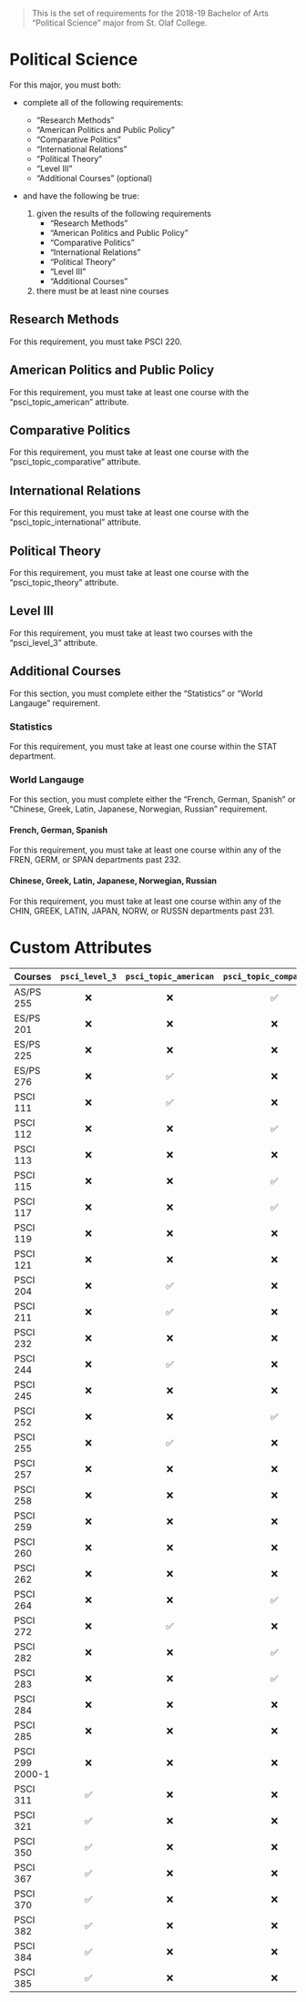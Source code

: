 > This is the set of requirements for the 2018-19 Bachelor of Arts “Political Science” major from St. Olaf College.

# Political Science
For this major, you must both:

- complete all of the following requirements:
    - “Research Methods”
    - “American Politics and Public Policy”
    - “Comparative Politics”
    - “International Relations”
    - “Political Theory”
    - “Level III”
    - “Additional Courses” (optional)

- and have the following be true:
    1. given the results of the following requirements
        - “Research Methods”
        - “American Politics and Public Policy”
        - “Comparative Politics”
        - “International Relations”
        - “Political Theory”
        - “Level III”
        - “Additional Courses”
    2. there must be at least nine courses

## Research Methods
For this requirement, you must take PSCI 220.


## American Politics and Public Policy
For this requirement, you must take at least one course with the “psci_topic_american” attribute.


## Comparative Politics
For this requirement, you must take at least one course with the “psci_topic_comparative” attribute.


## International Relations
For this requirement, you must take at least one course with the “psci_topic_international” attribute.


## Political Theory
For this requirement, you must take at least one course with the “psci_topic_theory” attribute.


## Level III
For this requirement, you must take at least two courses with the “psci_level_3” attribute.


## Additional Courses
For this section, you must complete either the “Statistics” or “World Langauge” requirement.

### Statistics
For this requirement, you must take at least one course within the STAT department.

### World Langauge
For this section, you must complete either the “French, German, Spanish” or “Chinese, Greek, Latin, Japanese, Norwegian, Russian” requirement.

#### French, German, Spanish
For this requirement, you must take at least one course within any of the FREN, GERM, or SPAN departments past 232.

#### Chinese, Greek, Latin, Japanese, Norwegian, Russian
For this requirement, you must take at least one course within any of the CHIN, GREEK, LATIN, JAPAN, NORW, or RUSSN departments past 231.

# Custom Attributes

Courses | `psci_level_3` | `psci_topic_american` | `psci_topic_comparative` | `psci_topic_international` | `psci_topic_theory`
--- | :---: | :---: | :---: | :---: | :---:
AS/PS 255 | ❌ | ❌ | ✅ | ❌ | ❌
ES/PS 201 | ❌ | ❌ | ❌ | ✅ | ❌
ES/PS 225 | ❌ | ❌ | ❌ | ❌ | ✅
ES/PS 276 | ❌ | ✅ | ❌ | ❌ | ❌
PSCI 111 | ❌ | ✅ | ❌ | ❌ | ❌
PSCI 112 | ❌ | ❌ | ✅ | ❌ | ❌
PSCI 113 | ❌ | ❌ | ❌ | ❌ | ✅
PSCI 115 | ❌ | ❌ | ✅ | ✅ | ❌
PSCI 117 | ❌ | ❌ | ✅ | ❌ | ❌
PSCI 119 | ❌ | ❌ | ❌ | ✅ | ✅
PSCI 121 | ❌ | ❌ | ❌ | ✅ | ❌
PSCI 204 | ❌ | ✅ | ❌ | ❌ | ❌
PSCI 211 | ❌ | ✅ | ❌ | ❌ | ❌
PSCI 232 | ❌ | ❌ | ❌ | ❌ | ✅
PSCI 244 | ❌ | ✅ | ❌ | ❌ | ❌
PSCI 245 | ❌ | ❌ | ❌ | ✅ | ❌
PSCI 252 | ❌ | ❌ | ✅ | ❌ | ❌
PSCI 255 | ❌ | ✅ | ❌ | ❌ | ❌
PSCI 257 | ❌ | ❌ | ❌ | ✅ | ❌
PSCI 258 | ❌ | ❌ | ❌ | ✅ | ❌
PSCI 259 | ❌ | ❌ | ❌ | ❌ | ✅
PSCI 260 | ❌ | ❌ | ❌ | ❌ | ✅
PSCI 262 | ❌ | ❌ | ❌ | ❌ | ✅
PSCI 264 | ❌ | ❌ | ✅ | ❌ | ❌
PSCI 272 | ❌ | ✅ | ❌ | ❌ | ❌
PSCI 282 | ❌ | ❌ | ✅ | ❌ | ❌
PSCI 283 | ❌ | ❌ | ✅ | ❌ | ❌
PSCI 284 | ❌ | ❌ | ❌ | ❌ | ✅
PSCI 285 | ❌ | ❌ | ❌ | ✅ | ❌
PSCI 299 2000-1 | ❌ | ❌ | ❌ | ❌ | ✅
PSCI 311 | ✅ | ❌ | ❌ | ❌ | ❌
PSCI 321 | ✅ | ❌ | ❌ | ❌ | ❌
PSCI 350 | ✅ | ❌ | ❌ | ❌ | ❌
PSCI 367 | ✅ | ❌ | ❌ | ❌ | ❌
PSCI 370 | ✅ | ❌ | ❌ | ❌ | ❌
PSCI 382 | ✅ | ❌ | ❌ | ❌ | ❌
PSCI 384 | ✅ | ❌ | ❌ | ❌ | ❌
PSCI 385 | ✅ | ❌ | ❌ | ❌ | ❌

